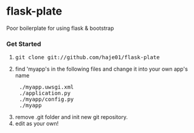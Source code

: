 flask-plate
===========

Poor boilerplate for using flask &amp; bootstrap

### Get Started

1. <pre>git clone git://github.com/haje01/flask-plate</pre>

2. find 'myapp's in the following files and change it into your own app's name
<pre>
    ./myapp.uwsgi.xml
    ./application.py
    ./myapp/config.py
    ./myapp
</pre>

3. remove .git folder and init new git repository.
4. edit as your own!
</pre>

